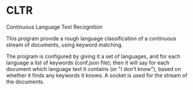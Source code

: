 # CLTR
Continuous Language Text Recognition

This program provide a rough language classification of a continuous stream of documents, using keyword matching.

The program is configured by giving it a set of languages, and for each language a list of keywords (conf.json file); then it will say for each document which language text it contains (or "I don't know"), based on whether it finds any keywords it knows.
A socket is used for the stream of the documents.
